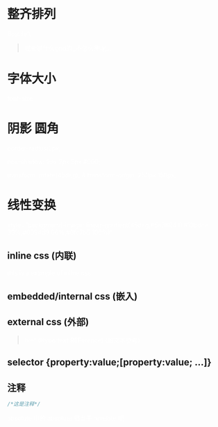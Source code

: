 # 整齐排列
float:left
> 或者是什么grid的,,不怎么用呢...

# 字体大小
font-size

# 阴影  圆角
border-radius:5px;

box-shadow: 2px 2px 5px #000;

transform: rotate(45deg); & transform-origin: 250px 150px;


# 线性变换
style="background-image: linear-gradient(45deg,#5a3694 0,#13bdce 33%,#0094d9 66%,#6fc7b5 100%)"


## inline css     (内联)

<p style="color:white">this is a example of inline css</p>

## embedded/internal css    (嵌入)

<style>p{color:white;}</style>



## external css    (外部)

<link rel="stylesheet" href="example.css">

> href:(**H**ypertext **REF**erence) (超文本参考)



## selector {property:value;[property:value; ...]}



## 注释

```css
/*这是注释*/
```


absolute 中的 absolute 相当于   revelate 呢








